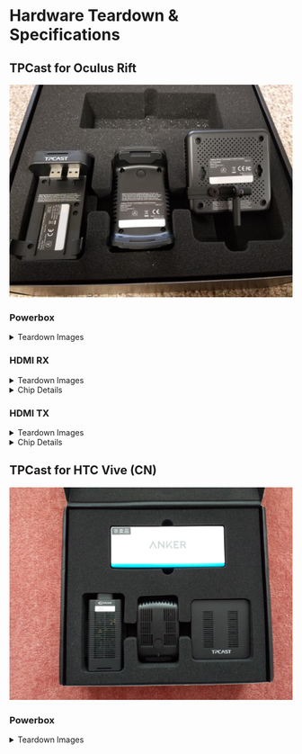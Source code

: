 # Hardware Teardown & Specifications

## TPCast for Oculus Rift

![Teardown for TPCast for Rift](img/teardown/rift/20171216_124816.jpg)

### Powerbox
<details><summary>Teardown Images</summary>

![Powerbox teardown for TPCast for Rift](img/teardown/rift/powerbox/20171222_202816.jpg)
![Powerbox teardown for TPCast for Rift](img/teardown/rift/powerbox/20171222_202823.jpg)
![Powerbox teardown for TPCast for Rift](img/teardown/rift/powerbox/20171222_202847.jpg)
![Powerbox teardown for TPCast for Rift](img/teardown/rift/powerbox/20171222_202925.jpg)
![Powerbox teardown for TPCast for Rift](img/teardown/rift/powerbox/20171222_203552.jpg)
![Powerbox teardown for TPCast for Rift](img/teardown/rift/powerbox/20171222_204553.jpg)
![Powerbox teardown for TPCast for Rift](img/teardown/rift/powerbox/20171222_204628.jpg)
![Powerbox voltage test for TPCast for Rift](img/teardown/rift/powerbox/20171222_211104.jpg)

</details>

### HDMI RX
<details><summary>Teardown Images</summary>

![HDMI RX teardown for TPCast for Rift](img/teardown/rift/hdmi-rx/20190805_002228.jpg)
![HDMI RX teardown for TPCast for Rift](img/teardown/rift/hdmi-rx/20190805_002247.jpg)
![HDMI RX teardown for TPCast for Rift](img/teardown/rift/hdmi-rx/20190805_002359.jpg)
![HDMI RX teardown for TPCast for Rift](img/teardown/rift/hdmi-rx/20190805_002400.jpg)
![HDMI RX teardown for TPCast for Rift](img/teardown/rift/hdmi-rx/20190805_002709.jpg)
![HDMI RX teardown for TPCast for Rift](img/teardown/rift/hdmi-rx/20190805_002719.jpg)
![HDMI RX teardown for TPCast for Rift](img/teardown/rift/hdmi-rx/20190805_002756.jpg)
![HDMI RX teardown for TPCast for Rift](img/teardown/rift/hdmi-rx/20190805_002811.jpg)
![HDMI RX teardown for TPCast for Rift](img/teardown/rift/hdmi-rx/20190805_002843.jpg)
![HDMI RX teardown for TPCast for Rift](img/teardown/rift/hdmi-rx/20190805_002950.jpg)
![HDMI RX teardown for TPCast for Rift](img/teardown/rift/hdmi-rx/20190805_003124.jpg)
![HDMI RX teardown for TPCast for Rift](img/teardown/rift/hdmi-rx/20190805_003146.jpg)

</details>

<details><summary>Chip Details</summary>

Lattice Semiconductor<br>
LFE3-17EA-8FTN256C<br>
Data Sheet: http://www.latticesemi.com/~/media/63B8A13F83A24BBFA14E6DBDCDB20A29.ashx ([Cached](files/datasheets/LatticeECP3EAFamilyDataSheet.pdf))

---

nuvoton<br>
NUC123LD4AN0<br>
Data Sheet: http://www.nuvoton.com/resource-files/DS_NUC123_Series_EN_Rev2.04.pdf ([Cached](files/datasheets/DS_NUC123_Series_EN_Rev2.04.pdf))

---

Silicon Image (Note: acquired by Lattice Semiconductor)<br>
SII9396CNUC<br>
Data Sheet: http://www.latticesemi.com/view_document?document_id=51983 ([Cached](files/datasheets/SiI-DB-02014-A.pdf))

---

winbond<br>
25Q16JVSIQ<br>
Data Sheet: https://www.winbond.com/resource-files/w25q16jv%20spi%20revd%2008122016.pdf ([Cached](files/datasheets/w25q16jv%20spi%20revd%2008122016.pdf))

</details>

### HDMI TX
<details><summary>Teardown Images</summary>

![HDMI TX teardown for TPCast for Rift](img/teardown/rift/hdmi-tx/20171223_133535.jpg)
![HDMI TX teardown for TPCast for Rift](img/teardown/rift/hdmi-tx/20171223_133635.jpg)
![HDMI TX teardown for TPCast for Rift](img/teardown/rift/hdmi-tx/20171223_230508.jpg)
![HDMI TX teardown for TPCast for Rift](img/teardown/rift/hdmi-tx/20171223_230515.jpg)
![HDMI TX teardown for TPCast for Rift](img/teardown/rift/hdmi-tx/20171223_230522.jpg)
![HDMI TX teardown for TPCast for Rift](img/teardown/rift/hdmi-tx/20171223_230556.jpg)
![HDMI TX teardown for TPCast for Rift](img/teardown/rift/hdmi-tx/20171223_231837.jpg)
![HDMI TX teardown for TPCast for Rift](img/teardown/rift/hdmi-tx/20171223_230531.jpg)
![HDMI TX teardown for TPCast for Rift](img/teardown/rift/hdmi-tx/20171223_231849.jpg)
![HDMI TX teardown for TPCast for Rift](img/teardown/rift/hdmi-tx/20171223_133502.jpg)
![HDMI TX teardown for TPCast for Rift](img/teardown/rift/hdmi-tx/20171223_133551.jpg)

</details>

<details><summary>Chip Details</summary>



Lattice Semiconductor<br>

LFE3-17EA-8FTN256C<br>

Data Sheet: http://www.latticesemi.com/~/media/63B8A13F83A24BBFA14E6DBDCDB20A29.ashx ([Cached](files/datasheets/LatticeECP3EAFamilyDataSheet.pdf))



---



nuvoton<br>

NUC123LD4AN0<br>

Data Sheet: http://www.nuvoton.com/resource-files/DS_NUC123_Series_EN_Rev2.04.pdf ([Cached](files/datasheets/DS_NUC123_Series_EN_Rev2.04.pdf))



---



Silicon Image (Note: acquired by Lattice Semiconductor)<br>

SII9396CNUC<br>

Data Sheet: http://www.latticesemi.com/view_document?document_id=51983 ([Cached](files/datasheets/SiI-DB-02014-A.pdf))



---



winbond<br>

25Q16JVSIQ<br>

Data Sheet: https://www.winbond.com/resource-files/w25q16jv%20spi%20revd%2008122016.pdf ([Cached](files/datasheets/w25q16jv%20spi%20revd%2008122016.pdf))



</details>

## TPCast for HTC Vive (CN)

![Teardown for TPCast for Rift](img/teardown/vive-cn/IMG_20170725_125556.jpg)

### Powerbox
<details><summary>Teardown Images</summary>

![Powerbox teardown for TPCast for HTC Vive (CN)](img/teardown/vive-cn/powerbox/20171017_170713.jpg)
![Powerbox teardown for TPCast for HTC Vive (CN)](img/teardown/vive-cn/powerbox/20171017_170743.jpg)
![Powerbox teardown for TPCast for HTC Vive (CN)](img/teardown/vive-cn/powerbox/20171017_171842.jpg)
![Powerbox teardown for TPCast for HTC Vive (CN)](img/teardown/vive-cn/powerbox/20171017_171849.jpg)
![Powerbox teardown for TPCast for HTC Vive (CN)](img/teardown/vive-cn/powerbox/20171017_173127.jpg)
![Powerbox teardown for TPCast for HTC Vive (CN)](img/teardown/vive-cn/powerbox/20171017_173139.jpg)
![Powerbox teardown for TPCast for HTC Vive (CN)](img/teardown/vive-cn/powerbox/20171017_173210.jpg)
![Powerbox teardown for TPCast for HTC Vive (CN)](img/teardown/vive-cn/powerbox/20171017_175424.jpg)
![Powerbox voltage test for TPCast for HTC Vive (CN)](img/teardown/vive-cn/powerbox/20171114_001619.jpg)
![Power draw test for TPCast for HTC Vive (CN)](img/teardown/vive-cn/powerbox/20171208_060623.jpg)

</details>
